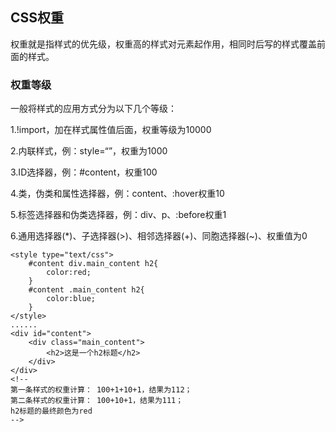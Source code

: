 ## CSS权重

权重就是指样式的优先级，权重高的样式对元素起作用，相同时后写的样式覆盖前面的样式。

### 权重等级

一般将样式的应用方式分为以下几个等级：

1.!import，加在样式属性值后面，权重等级为10000

2.内联样式，例：style=“”，权重为1000

3.ID选择器，例：\#content，权重100

4.类，伪类和属性选择器，例：content、:hover权重10

5.标签选择器和伪类选择器，例：div、p、:before权重1

6.通用选择器\(\*\)、子选择器\(&gt;\)、相邻选择器\(+\)、同胞选择器\(~\)、权重值为0

```
<style type="text/css">
    #content div.main_content h2{
        color:red;    
    }
    #content .main_content h2{
        color:blue;
    }
</style>
......
<div id="content">
    <div class="main_content">
        <h2>这是一个h2标题</h2>
    </div>
</div>
<!-- 
第一条样式的权重计算： 100+1+10+1，结果为112；
第二条样式的权重计算： 100+10+1，结果为111；
h2标题的最终颜色为red
-->
```



